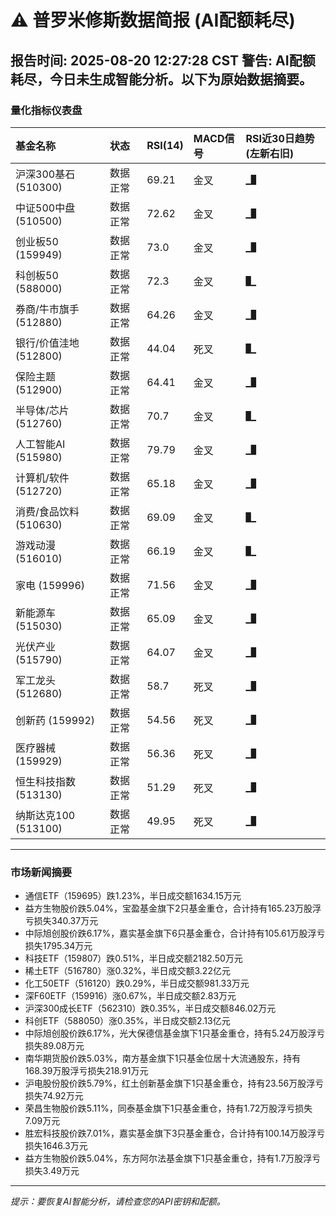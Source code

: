 # ⚠️ 普罗米修斯数据简报 (AI配额耗尽)
**报告时间:** 2025-08-20 12:27:28 CST
**警告:** AI配额耗尽，今日未生成智能分析。以下为原始数据摘要。
---
### 量化指标仪表盘
| 基金名称 | 状态 | RSI(14) | MACD信号 | RSI近30日趋势 (左新右旧) |
| :--- | :--- | :--- | :--- | :--- |
| 沪深300基石 (510300) | 数据正常 | 69.21 | 金叉 | `▁█` |
| 中证500中盘 (510500) | 数据正常 | 72.62 | 金叉 | `▁█` |
| 创业板50 (159949) | 数据正常 | 73.0 | 金叉 | `▁█` |
| 科创板50 (588000) | 数据正常 | 72.3 | 金叉 | `█▁` |
| 券商/牛市旗手 (512880) | 数据正常 | 64.26 | 金叉 | `▁█` |
| 银行/价值洼地 (512800) | 数据正常 | 44.04 | 死叉 | `█▁` |
| 保险主题 (512900) | 数据正常 | 64.41 | 金叉 | `▁█` |
| 半导体/芯片 (512760) | 数据正常 | 70.7 | 金叉 | `█▁` |
| 人工智能AI (515980) | 数据正常 | 79.79 | 金叉 | `▁█` |
| 计算机/软件 (512720) | 数据正常 | 65.18 | 金叉 | `▁█` |
| 消费/食品饮料 (510630) | 数据正常 | 69.09 | 金叉 | `█▁` |
| 游戏动漫 (516010) | 数据正常 | 66.19 | 金叉 | `█▁` |
| 家电 (159996) | 数据正常 | 71.56 | 金叉 | `▁█` |
| 新能源车 (515030) | 数据正常 | 65.09 | 金叉 | `▁█` |
| 光伏产业 (515790) | 数据正常 | 64.07 | 金叉 | `▁█` |
| 军工龙头 (512680) | 数据正常 | 58.7 | 死叉 | `▁█` |
| 创新药 (159992) | 数据正常 | 54.56 | 死叉 | `▁█` |
| 医疗器械 (159929) | 数据正常 | 56.36 | 死叉 | `▁█` |
| 恒生科技指数 (513130) | 数据正常 | 51.29 | 死叉 | `▁█` |
| 纳斯达克100 (513100) | 数据正常 | 49.95 | 死叉 | `▁█` |

---
### 市场新闻摘要

- 通信ETF（159695）跌1.23%，半日成交额1634.15万元
- 益方生物股价跌5.04%，宝盈基金旗下2只基金重仓，合计持有165.23万股浮亏损失340.37万元
- 中际旭创股价跌6.17%，嘉实基金旗下6只基金重仓，合计持有105.61万股浮亏损失1795.34万元
- 科技ETF（159807）跌0.51%，半日成交额2182.50万元
- 稀土ETF（516780）涨0.32%，半日成交额3.22亿元
- 化工50ETF（516120）跌0.29%，半日成交额981.33万元
- 深F60ETF（159916）涨0.67%，半日成交额2.83万元
- 沪深300成长ETF（562310）跌0.35%，半日成交额846.02万元
- 科创ETF（588050）涨0.35%，半日成交额2.13亿元
- 中际旭创股价跌6.17%，光大保德信基金旗下1只基金重仓，持有5.24万股浮亏损失89.08万元
- 南华期货股价跌5.03%，南方基金旗下1只基金位居十大流通股东，持有168.39万股浮亏损失218.91万元
- 沪电股份股价跌5.79%，红土创新基金旗下1只基金重仓，持有23.56万股浮亏损失74.92万元
- 荣昌生物股价跌5.11%，同泰基金旗下1只基金重仓，持有1.72万股浮亏损失7.09万元
- 胜宏科技股价跌7.01%，嘉实基金旗下3只基金重仓，合计持有100.14万股浮亏损失1646.3万元
- 益方生物股价跌5.04%，东方阿尔法基金旗下1只基金重仓，持有1.7万股浮亏损失3.49万元
---
*提示：要恢复AI智能分析，请检查您的API密钥和配额。*